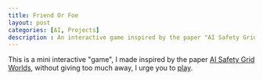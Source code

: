```yaml
---
title: Friend Or Foe
layout: post
categories: [AI, Projects]
description : An interactive game inspired by the paper "AI Safety Grid Worlds"
---
```


This is a mini interactive "game", I made inspired by the paper 
[AI Safety Grid Worlds](https://arxiv.org/abs/1711.09883),
without giving too much away, I urge you to [play](/fof).